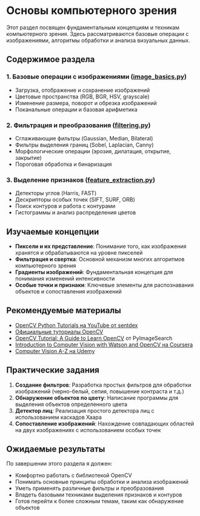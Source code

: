 # Основы компьютерного зрения

Этот раздел посвящен фундаментальным концепциям и техникам компьютерного зрения. Здесь рассматриваются базовые операции с изображениями, алгоритмы обработки и анализа визуальных данных.

## Содержимое раздела

### 1. Базовые операции с изображениями ([image_basics.py](image_basics.py))
- Загрузка, отображение и сохранение изображений
- Цветовые пространства (RGB, BGR, HSV, grayscale)
- Изменение размера, поворот и обрезка изображений
- Поканальные операции и базовая арифметика

### 2. Фильтрация и преобразования ([filtering.py](filtering.py))
- Сглаживающие фильтры (Gaussian, Median, Bilateral)
- Фильтры выделения границ (Sobel, Laplacian, Canny)
- Морфологические операции (эрозия, дилатация, открытие, закрытие)
- Пороговая обработка и бинаризация

### 3. Выделение признаков ([feature_extraction.py](feature_extraction.py))
- Детекторы углов (Harris, FAST)
- Дескрипторы особых точек (SIFT, SURF, ORB)
- Поиск контуров и работа с контурами
- Гистограммы и анализ распределения цветов

## Изучаемые концепции

- **Пиксели и их представление**: Понимание того, как изображения хранятся и обрабатываются на уровне пикселей
- **Фильтрация и свертка**: Основной механизм многих алгоритмов компьютерного зрения
- **Градиенты изображений**: Фундаментальная концепция для понимания изменений интенсивности
- **Особые точки и признаки**: Ключевые элементы для распознавания объектов и сопоставления изображений

## Рекомендуемые материалы

- [OpenCV Python Tutorials на YouTube от sentdex](https://www.youtube.com/playlist?list=PLQVvvaa0QuDdttJXlLtAJxJetJcqmqlQq)
- [Официальные туториалы OpenCV](https://docs.opencv.org/4.x/d9/df8/tutorial_root.html)
- [OpenCV Tutorial: A Guide to Learn OpenCV](https://pyimagesearch.com/2018/07/19/opencv-tutorial-a-guide-to-learn-opencv/) от PyImageSearch
- [Introduction to Computer Vision with Watson and OpenCV на Coursera](https://www.coursera.org/learn/introduction-computer-vision-watson-opencv)
- [Computer Vision A-Z на Udemy](https://www.udemy.com/course/computer-vision-a-z/)

## Практические задания

1. **Создание фильтров**: Разработка простых фильтров для обработки изображений (черно-белый, сепия, повышение контраста и т.д.)
2. **Обнаружение объектов по цвету**: Написание программы для выделения объектов определенного цвета
3. **Детектор лиц**: Реализация простого детектора лиц с использованием каскадов Хаара
4. **Сопоставление изображений**: Нахождение совпадающих областей на двух изображениях с использованием особых точек

## Ожидаемые результаты

По завершении этого раздела я должен:
- Комфортно работать с библиотекой OpenCV
- Понимать основные принципы обработки и анализа изображений
- Уметь применять различные фильтры и преобразования
- Владеть базовыми техниками выделения признаков и контуров
- Готов перейти к более сложным темам, таким как обнаружение объектов